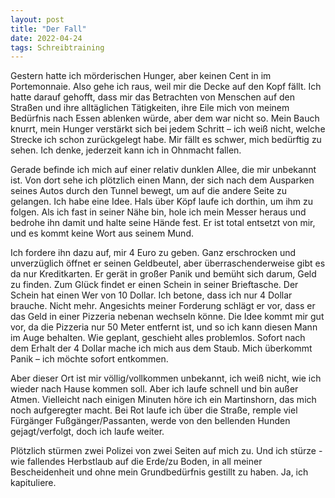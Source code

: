 ```yaml
---
layout: post
title: "Der Fall"
date: 2022-04-24
tags: Schreibtraining
---
```


Gestern hatte ich mörderischen Hunger, aber keinen Cent in im Portemonnaie. Also gehe ich raus, weil mir die Decke auf den Kopf fällt. Ich hatte darauf gehofft, dass mir das Betrachten von Menschen auf den Straßen und ihre alltäglichen Tätigkeiten, ihre Eile mich von meinem Bedürfnis nach Essen ablenken würde, aber dem war nicht so. Mein Bauch knurrt, mein Hunger verstärkt sich bei jedem Schritt – ich weiß nicht, welche Strecke ich schon zurückgelegt habe. Mir fällt es schwer, mich bedürftig zu sehen. Ich denke, jederzeit kann ich in Ohnmacht fallen.

Gerade befinde ich mich auf einer relativ dunklen Allee, die mir unbekannt ist. Von dort sehe ich plötzlich einen Mann, der sich nach dem Ausparken seines Autos durch den Tunnel bewegt, um auf die andere Seite zu gelangen. Ich habe eine Idee. Hals über Köpf laufe ich dorthin, um ihm zu folgen. Als ich fast in seiner Nähe bin, hole ich mein Messer heraus und bedrohe ihn damit und halte seine Hände fest. Er ist total entsetzt von mir, und es kommt keine Wort aus seinem Mund.

Ich fordere ihn dazu auf, mir 4 Euro zu geben. Ganz erschrocken und unverzüglich öffnet er seinen Geldbeutel, aber überraschenderweise gibt es da nur Kreditkarten. Er gerät in großer Panik und bemüht sich darum, Geld zu finden. Zum Glück findet er einen Schein in seiner Brieftasche. Der Schein hat einen Wer von 10 Dollar. Ich betone, dass ich nur 4 Dollar brauche. Nicht mehr. Angesichts meiner Forderung schlägt er vor, dass er das Geld in einer Pizzeria nebenan wechseln könne. Die Idee kommt mir gut vor, da die Pizzeria nur 50 Meter entfernt ist, und so ich kann diesen Mann im Auge behalten. Wie geplant, geschieht alles problemlos. Sofort nach dem Erhalt der 4 Dollar mache ich mich aus dem Staub.  Mich überkommt Panik – ich möchte sofort entkommen.  

Aber dieser Ort ist mir völlig/vollkommen unbekannt, ich weiß nicht, wie ich wieder nach Hause kommen soll. Aber ich laufe schnell und bin außer Atmen. Vielleicht nach einigen Minuten höre ich ein Martinshorn, das mich noch aufgeregter macht. Bei Rot laufe ich über die Straße, remple viel Fürgänger Fußgänger/Passanten, werde von den bellenden Hunden  gejagt/verfolgt, doch ich laufe weiter.

Plötzlich stürmen zwei Polizei von zwei Seiten auf mich zu. Und ich stürze - wie  fallendes Herbstlaub auf die Erde/zu Boden, in all meiner Bescheidenheit und ohne mein Grundbedürfnis gestillt zu haben. Ja, ich kapituliere.
